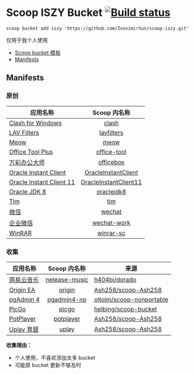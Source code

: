 # Scoop ISZY Bucket [![Build status](https://ci.appveyor.com/api/projects/status/3ays0dwt7k4oc6ko/branch/master?svg=true)](https://ci.appveyor.com/project/ZvonimirSun/scoop-iszy)

`scoop bucket add iszy 'https://github.com/ZvonimirSun/scoop-iszy.git'`

仅用于我个人使用

-   [Scoop bucket 模板](https://github.com/Ash258/GenericBucket)
-   [Manifests](#manifests)

## Manifests

### 原创

| 应用名称                                                                                     |                         Scoop 内名称                         |
| -------------------------------------------------------------------------------------------- | :----------------------------------------------------------: |
| [Clash for Windows](https://github.com/Fndroid/clash_for_windows_pkg)                        |                 [clash](./bucket/clash.json)                 |
| [LAV Filters](https://github.com/Nevcairiel/LAVFilters)                                      |            [lavfilters](./bucket/lavfilters.json)            |
| [Meow](https://github.com/ZvonimirSun/MEOW)                                                  |                  [meow](./bucket/meow.json)                  |
| [Office Tool Plus](https://otp.landian.vip/zh-cn/)                                           |           [office-tool](./bucket/office-tool.json)           |
| [万彩办公大师](http://www.wofficebox.com/)                                                   |             [officebox](./bucket/officebox.json)             |
| [Oracle Instant Client](https://www.oracle.com/database/technologies/instant-client.html)    |   [OracleInstantClient](./bucket/OracleInstantClient.json)   |
| [Oracle Instant Client 11](https://www.oracle.com/database/technologies/instant-client.html) | [OracleInstantClient11](./bucket/OracleInstantClient11.json) |
| [Oracle JDK 8](https://www.oracle.com/technetwork/java/javase/overview/index.html)           |            [oraclejdk8](./bucket/oraclejdk8.json)            |
| [Tim](https://office.qq.com/)                                                                |                   [tim](./bucket/tim.json)                   |
| [微信](https://pc.weixin.qq.com/)                                                            |                [wechat](./bucket/wechat.json)                |
| [企业微信](https://work.weixin.qq.com/)                                                      |           [wechat-work](./bucket/wechat-work.json)           |
| [WinRAR](https://www.win-rar.com/)                                                           |             [winrar-sc](./bucket/winrar-sc.json)             |

### 收集

| 应用名称                                      |                 Scoop 内名称                 | 来源                                                                    |
| --------------------------------------------- | :------------------------------------------: | ----------------------------------------------------------------------- |
| [网易云音乐](https://music.163.com/)          | [netease-music](./bucket/netease-music.json) | [h404bi/dorado](https://github.com/h404bi/dorado)                       |
| [Origin EA](https://www.origin.com/)          |        [origin](./bucket/origin.json)        | [Ash258/scoop-Ash258](https://github.com/Ash258/scoop-Ash258)           |
| [pgAdmin 4](https://www.pgadmin.org)          |   [pgadmin4-np](./bucket/pgadmin4-np.json)   | [oltolm/scoop-nonportable](https://github.com/oltolm/scoop-nonportable) |
| [PicGo](https://github.com/Molunerfinn/PicGo) |         [picgo](./bucket/picgo.json)         | [helbing/scoop-bucket](https://github.com/helbing/scoop-bucket)         |
| [PotPlayer](https://potplayer.daum.net)       |     [potplayer](./bucket/potplayer.json)     | [Ash258/scoop-Ash258](https://github.com/Ash258/scoop-Ash258)           |
| [Uplay 育碧](https://uplay.ubi.com/)          |         [uplay](./bucket/uplay.json)         | [Ash258/scoop-Ash258](https://github.com/Ash258/scoop-Ash258)           |

**收集理由：**

-   个人使用，不喜欢添加太多 bucket
-   可能原 bucket 更新不够及时
